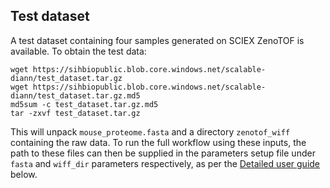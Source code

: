 ## Test dataset

A test dataset containing four samples generated on SCIEX ZenoTOF is available. To obtain the test data:

```
wget https://sihbiopublic.blob.core.windows.net/scalable-diann/test_dataset.tar.gz
wget https://sihbiopublic.blob.core.windows.net/scalable-diann/test_dataset.tar.gz.md5
md5sum -c test_dataset.tar.gz.md5
tar -zxvf test_dataset.tar.gz
```
This will unpack `mouse_proteome.fasta` and a directory `zenotof_wiff` containing the raw data. To run the full workflow using these inputs, the path to these files can then be supplied in the parameters setup file under `fasta` and `wiff_dir` parameters respectively, as per the [Detailed user guide](#detailed-user-guides) below.